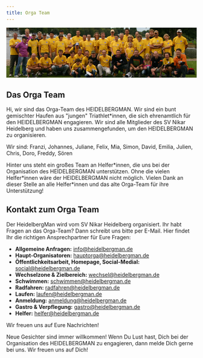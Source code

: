 ```yaml
---
title: Orga Team
---
```


![Orga Team](/img/banner/OrgaTeam.jpeg)

## Das Orga Team

Hi, wir sind das Orga-Team des HEIDELBERGMAN. Wir sind ein bunt gemischter Haufen aus "jungen" Triathlet\*innen, die sich ehrenamtlich für den HEIDELBERGMAN engagieren. Wir sind alle Mitglieder des SV Nikar Heidelberg und haben uns zusammengefunden, um den HEIDELBERGMAN zu organisieren.

Wir sind:
Franzi, Johannes, Juliane, Felix, Mia, Simon, David, Emilia, Julien, Chris, Doro, Freddy, Sören

Hinter uns steht ein großes Team an Helfer\*innen, die uns bei der Organisation des HEIDELBERGMAN unterstützen. Ohne die vielen Helfer\*innen wäre der HEIDELBERGMAN nicht möglich. Vielen Dank an dieser Stelle an alle Helfer\*innen und das alte Orga-Team für ihre Unterstützung!

## Kontakt zum Orga Team

Der HeidelbergMan wird vom SV Nikar Heidelberg organisiert. Ihr habt Fragen an das Orga-Team? Dann schreibt uns bitte per E-Mail. Hier findet Ihr die richtigen Ansprechpartner für Eure Fragen:

- **Allgemeine Anfragen:** [info@heidelbergman.de](mailto:info@heidelbergman.de)
- **Haupt-Organisatoren:** [hauptorga@heidelbergman.de](mailto:hauptorga@heidelbergman.de)
- **Öffentlichkeitsarbeit, Homepage, Social-Medial:** [social@heidelbergman.de](mailto:social@heidelbergman.de)
- **Wechselzone & Zielbereich:** [wechsel@heidelbergman.de](mailto:wechsel@heidelbergman.de)
- **Schwimmen:** [schwimmen@heidelbergman.de](mailto:schwimmen@heidelbergman.de)
- **Radfahren:** [radfahren@heidelbergman.de](mailto:radfahren@heidelbergman.de)
- **Laufen:** [laufen@heidelbergman.de](mailto:laufen@heidelbergman.de)
- **Anmeldung:** [anmeldung@heidelbergman.de](mailto:anmeldung@heidelbergman.de)
- **Gastro & Verpflegung:** [gastro@heidelbergman.de](mailto:gastro@heidelbergman.de)
- **Helfer:** [helfer@heidelbergman.de](mailto:helfer@heidelbergman.de)

Wir freuen uns auf Eure Nachrichten!

Neue Gesichter sind immer willkommen! Wenn Du Lust hast, Dich bei der Organisation des HEIDELBERGMAN zu engagieren, dann melde Dich gerne bei uns. Wir freuen uns auf Dich!

<!-- ## Rennleitung

-

## Sponsoring

-

## Finanzen

-

## Meldewesen

-

## Top-Starter

-

## Schwimmstrecke

-

## Radstrecke

-

## Laufstrecke

-

## Wechselzone/Triathlonmesse

-

## Zielbereich

-

## Gastronomie

-

## Helfermanagement

-

## Liga

-

## Homepage

-

## Social Media

- -->

